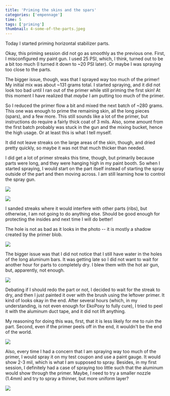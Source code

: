 ```yaml
---
title: 'Priming the skins and the spars'
categories: ['empennage']
time: 5
tags: ['priming']
thumbnail: 4-some-of-the-parts.jpeg
---
```


Today I started priming horizontal stabilizer parts.

<!-- more -->

Okay, this priming session did not go as smoothly as the previous one. First, I misconfigured my paint gun. I used 25 PSI, which, I think, turned out to be a bit too much (I turned it down to ~20 PSI later). Or maybe I was spraying too close to the parts.

The bigger issue, though, was that I sprayed way too much of the primer! My initial mix was about ~131 grams total. I started spraying, and it did not look too bad until I ran out of the primer while still priming the first skin! At this moment I have realized that _maybe_ I am putting too much of the primer.

So I reduced the primer flow a bit and mixed the next batch of ~280 grams. This one was enough to prime the remaining skin, all the long pieces (spars), and a few more. This still sounds like a lot of the primer, but instructions do require a fairly thick coat of 3 mils. Also, some amount from the first batch probably was stuck in the gun and the mixing bucket, hence the high usage. Or at least this is what I tell myself.

It did not leave streaks on the large areas of the skin, though, and dried pretty quickly, so maybe it was not that much thicker than needed.

I did get a lot of primer streaks this time, though, but primarily because parts were long, and they were hanging high in my paint booth. So when I started spraying, I would start on the part itself instead of starting the spray outside of the part and then moving across. I am still learning how to control the spray gun.

![](0-streak-on-the-top.jpeg)

![](1-more-streaks.jpeg)

I sanded streaks where it would interfere with other parts (ribs), but otherwise, I am not going to do anything else. Should be good enough for protecting the insides and next time I will do better!

The hole is not as bad as it looks in the photo -- it is mostly a shadow created by the primer blob.

![](2-sanded-primer.jpeg)

The bigger issue was that I did not notice that I still have water in the holes of the long aluminum bars. It was getting late so I did not want to wait for another hour for parts to completely dry. I blew them with the hot air gun, but, apparently, not enough.

![](3-water-streaks.jpeg)

Debating if I should redo the part or not, I decided to wait for the streak to dry, and then I just painted it over with the brush using the leftover primer. It kind of looks okay in the end. After several hours (which, in my understanding, is not even enough for EkoPoxy to fully cure), I tried to peel it with the aluminum duct tape, and it did not lift anything.

My reasoning for doing this was, first, that it is less likely for me to ruin the part. Second, even if the primer peels off in the end, it wouldn't be the end of the world.

![](5-painted-over.jpeg)

Also, every time I had a concern that I am spraying way too much of the primer, I would spray it on my test coupon and use a paint gauge. It would show 2-3 mil, which is what I am supposed to spray. Besides, in my first session, I definitely had a case of spraying too little such that the aluminum would show through the primer. Maybe, I need to try a smaller nozzle (1.4mm) and try to spray a thinner, but more uniform layer?

![](6-paint-gauge.jpeg)
